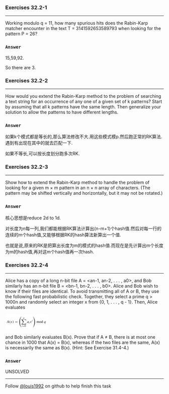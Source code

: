 ### Exercises 32.2-1
***
Working modulo q = 11, how many spurious hits does the Rabin-Karp matcher encounter in
the text T = 3141592653589793 when looking for the pattern P = 26?

### `Answer`

15,59,92.

So there are 3.


### Exercises 32.2-2
***
How would you extend the Rabin-Karp method to the problem of searching a text string for an occurrence of any one of a given set of k patterns? Start by assuming that all k patterns have the same length. Then generalize your solution to allow the patterns to have different lengths.

### `Answer`
如果k个模式都是等长的,那么算法修改不大.用这些模式模p.然后跑正常的RK算法.遇到有出现在其中的就去匹配一下.

如果不等长,可以按长度划分跑多次RK.

### Exercises 32.2-3
***
Show how to extend the Rabin-Karp method to handle the problem of looking for a given m × m pattern in an n × n array of characters. (The pattern may be shifted vertically and horizontally, but it may not be rotated.)

### `Answer`
核心思想是reduce 2d to 1d.

对长度为n每一列,我们都能根据RK算法计算出(n-m+1)个hash值.然后对每一行的连续的m个hash值,又能够根据RK的hash算法新算出一个值.

也就是说,原来的RK是把算出长度为m的模式的hash值.而现在是先计算出m个长度为m的hash值,再对这m个hash值再一次hash.				

### Exercises 32.2-4
***
Alice has a copy of a long n-bit file A = <an-1, an-2, . . . , a0>, and Bob similarly has an n-bit file B = <bn-1, bn-2, . . . , b0>. Alice and Bob wish to know if their files are identical. To avoid transmitting all of A or B, they use the following fast probabilistic check. Together, they select a prime q > 1000n and randomly select an integer x from {0, 1, . . . , q - 1}. Then, Alice evaluates

![](./repo/s2/1.png)

and Bob similarly evaluates B(x). Prove that if A ≠ B, there is at most one chance in 1000 that A(x) = B(x), whereas if the two files are the same, A(x) is necessarily the same as B(x). (Hint: See Exercise 31.4-4.)

### `Answer`
UNSOLVED

***
Follow [@louis1992](https://github.com/gzc) on github to help finish this task
